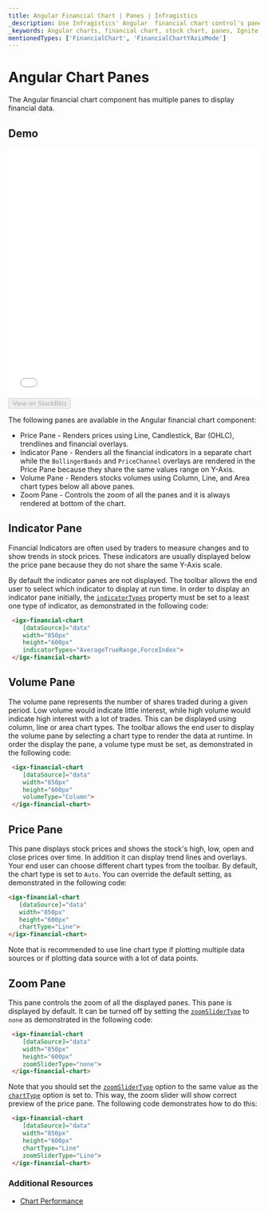 ```yaml
---
title: Angular Financial Chart | Panes | Infragistics
_description: Use Infragistics' Angular  financial chart control's panes, such as price pane, indicator pane, volume pane and zoom pane, to display financial data. Check out Ignite UI for Angular financial chart's panes!
_keywords: Angular charts, financial chart, stock chart, panes, Ignite UI for Angular, Infragistics
mentionedTypes: ['FinancialChart', 'FinancialChartYAxisMode']
---
```


# Angular Chart Panes

The Angular financial chart component has multiple panes to display financial data.

## Demo

<div class="sample-container loading" style="height: 500px">
    <iframe id="financial-chart-panes-iframe" src='{environment:dvDemosBaseUrl}/charts/financial-chart-panes' width="100%" height="100%" seamless frameBorder="0" onload="onXPlatSampleIframeContentLoaded(this);"></iframe>
</div>
<div>
    <button data-localize="stackblitz" disabled class="stackblitz-btn"   data-iframe-id="financial-chart-panes-iframe" data-demos-base-url="{environment:dvDemosBaseUrl}">View on StackBlitz
    </button>


</div>

<div class="divider--half"></div>

The following panes are available in the Angular financial chart component:

-   Price Pane - Renders prices using Line, Candlestick, Bar (OHLC), trendlines and financial overlays.
-   Indicator Pane - Renders all the financial indicators in a separate chart while the `BollingerBands` and `PriceChannel` overlays are rendered in the Price Pane because they share the same values range on Y-Axis.
-   Volume Pane - Renders stocks volumes using Column, Line, and Area chart types below all above panes.
-   Zoom Pane - Controls the zoom of all the panes and it is always rendered at bottom of the chart.

## Indicator Pane

Financial Indicators are often used by traders to measure changes and to show trends in stock prices. These indicators are usually displayed below the price pane because they do not share the same Y-Axis scale.

By default the indicator panes are not displayed. The toolbar allows the end user to select which indicator to display at run time.
In order to display an indicator pane initially, the [`indicatorTypes`]({environment:dvApiBaseUrl}/products/ignite-ui-angular/api/docs/typescript/latest/classes/igxfinancialchartcomponent.html#indicatortypes) property must be set to a least one type of indicator, as demonstrated in the following code:

```html
 <igx-financial-chart
    [dataSource]="data"
    width="850px"
    height="600px"
    indicatorTypes="AverageTrueRange,ForceIndex">
 </igx-financial-chart>
```

## Volume Pane

The volume pane represents the number of shares traded during a given period. Low volume would indicate little interest, while high volume would indicate high interest with a lot of trades.  This can be displayed using column, line or area chart types. The toolbar allows the end user to display the volume pane by selecting a chart type to render the data at runtime. In order the display the pane, a volume type must be set, as demonstrated in the following code:

```html
 <igx-financial-chart
    [dataSource]="data"
    width="850px"
    height="600px"
    volumeType="Column">
 </igx-financial-chart>
```

## Price Pane

This pane displays stock prices and shows the stock's high, low, open and close prices over time. In addition it can display trend lines and overlays. Your end user can choose different chart types from the toolbar. By default, the chart type is set to `Auto`. You can override the default setting, as demonstrated in the following code:

```html
<igx-financial-chart
   [dataSource]="data"
   width="850px"
   height="600px"
   chartType="Line">
</igx-financial-chart>
```

Note that is recommended to use line chart type if plotting multiple data sources or if plotting data source with a lot of data points.

## Zoom Pane

This pane controls the zoom of all the displayed panes. This pane is displayed by default. It can be turned off by setting the [`zoomSliderType`]({environment:dvApiBaseUrl}/products/ignite-ui-angular/api/docs/typescript/latest/classes/igxfinancialchartcomponent.html#zoomslidertype) to `none` as demonstrated in the following code:

```html
 <igx-financial-chart
    [dataSource]="data"
    width="850px"
    height="600px"
    zoomSliderType="none">
 </igx-financial-chart>
```

Note that you should set the [`zoomSliderType`]({environment:dvApiBaseUrl}/products/ignite-ui-angular/api/docs/typescript/latest/classes/igxfinancialchartcomponent.html#zoomslidertype) option to the same value as the [`chartType`]({environment:dvApiBaseUrl}/products/ignite-ui-angular/api/docs/typescript/latest/classes/igxfinancialchartcomponent.html#charttype) option is set to. This way, the zoom slider will show correct preview of the price pane. The following code demonstrates how to do this:

```html
 <igx-financial-chart
    [dataSource]="data"
    width="850px"
    height="600px"
    chartType="Line"
    zoomSliderType="Line">
 </igx-financial-chart>
```

<div class="divider--half"></div>

### Additional Resources

<div class="divider--half"></div>

-   [Chart Performance](financial-chart-performance.md)

